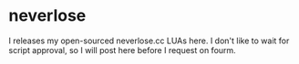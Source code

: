 # neverlose

I releases my open-sourced neverlose.cc LUAs here.
I don't like to wait for script approval, so I will post here before I request on fourm.
